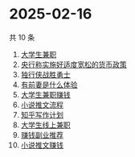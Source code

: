 # 2025-02-16

共 10 条

<!-- BEGIN ZHIHUSEARCH -->
<!-- 最后更新时间 Sun Feb 16 2025 02:12:33 GMT+0800 (China Standard Time) -->
1. [大学生兼职](https://www.zhihu.com/search?q=大学生兼职)
1. [央行称实施好适度宽松的货币政策](https://www.zhihu.com/search?q=央行称实施好适度宽松的货币政策)
1. [独行侠战胜勇士](https://www.zhihu.com/search?q=独行侠战胜勇士)
1. [有前妻是什么体验](https://www.zhihu.com/search?q=有前妻是什么体验)
1. [大学生兼职赚钱](https://www.zhihu.com/search?q=大学生兼职赚钱)
1. [小说推文流程](https://www.zhihu.com/search?q=小说推文流程)
1. [知乎写作计划](https://www.zhihu.com/search?q=知乎写作计划)
1. [大学生线上兼职](https://www.zhihu.com/search?q=大学生线上兼职)
1. [赚钱副业推荐](https://www.zhihu.com/search?q=赚钱副业推荐)
1. [小说推文赚钱](https://www.zhihu.com/search?q=小说推文赚钱)
<!-- END ZHIHUSEARCH -->
